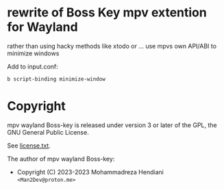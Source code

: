 # rewrite of Boss Key mpv extention for Wayland
rather than using hacky methods like xtodo or ... use mpvs own API/ABI to minimize windows


Add to input.conf:
```
b script-binding minimize-window
```

#  Copyright

mpv wayland Boss-key is released under version 3 or later of the GPL, the GNU General Public License.

See [license.txt](license.txt).

The author of mpv wayland Boss-key:

- Copyright (C) 2023-2023 Mohammadreza Hendiani `<Man2Dev@proton.me>`
